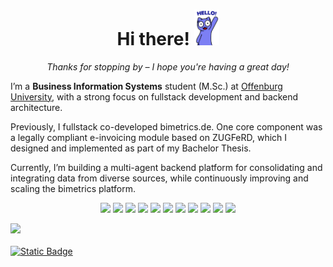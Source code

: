 <div align="center">
  <h1>Hi there! <img src="Wczc.gif" width="40px" alt="👋"/></h1>
  <p><em>Thanks for stopping by – I hope you're having a great day!</em></p>
</div>

I’m a **Business Information Systems** student (M.Sc.) at [Offenburg University](https://www.hs-offenburg.de/), with a strong focus on fullstack development and backend architecture.

Previously, I fullstack co-developed bimetrics.de. One core component was a legally compliant e-invoicing module based on ZUGFeRD, which I designed and implemented as part of my Bachelor Thesis.

Currently, I’m building a multi-agent backend platform for consolidating and integrating data from diverse sources, while continuously improving and scaling the bimetrics platform.

<p align="center">

<!-- Core Web Technologies -->
<img src="https://img.shields.io/badge/-TypeScript-007ACC?style=flat-square&logo=typescript&logoColor=white"/>
<img src="https://img.shields.io/badge/-React-%23282C34?style=flat-square&logo=react"/>
<img src="https://img.shields.io/badge/-TailwindCSS-%231a202c?style=flat-square&logo=tailwind-css"/>

<!-- Backend / Systems -->
<img src="https://img.shields.io/badge/-Go-00ADD8?style=flat-square&logo=go"/>
<img src="https://img.shields.io/badge/-PostgreSQL-336791?style=flat-square&logo=postgresql&logoColor=white"/>
<img src="https://img.shields.io/badge/-GORM-00ADD8?style=flat-square&logo=go"/>
<img src="https://img.shields.io/badge/-Fastify-000000?style=flat-square&logo=fastify"/>
<img src="https://img.shields.io/badge/-Node.js-339933?style=flat-square&logo=node.js"/>

<!-- Tools -->
<img src="https://img.shields.io/badge/-Git-%23F05032?style=flat-square&logo=git&logoColor=%23ffffff"/>
<img src="https://img.shields.io/badge/-Docker-2496ED?style=flat-square&logo=docker"/>
<img src="https://img.shields.io/badge/-Zod-3C3C3C?style=flat-square&logoColor=white"/>

</p>


<p align="left">
  <a href="https://www.linkedin.com/in/tobias-biehl-b1ba89208/" target="_blank">
    <img src="https://img.shields.io/badge/-LinkedIn-0077B5?style=for-the-badge&logo=linkedin&logoColor=white"/>
  </a>
  <br/> 
  <br/>
   <a href="https://www.linkedin.com/in/tobias-biehl-b1ba89208/" target="_blank">
      <img alt="Static Badge" src="https://img.shields.io/badge/My_Website-brown">
  </a>
</p>
